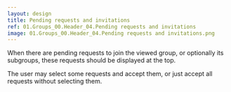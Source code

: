 ```yaml
---
layout: design
title: Pending requests and invitations
ref: 01.Groups_00.Header_04.Pending requests and invitations
image: 01.Groups_00.Header_04.Pending requests and invitations.png
---
```


When there are pending requests to join the viewed group, or optionally its subgroups, these requests should be displayed at the top.

The user may select some requests and accept them, or just accept all requests without selecting them.
